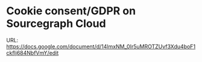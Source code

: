 # Cookie consent/GDPR on Sourcegraph Cloud

URL: https://docs.google.com/document/d/14lmxNM_0Ir5uMROTZUvf3Xdu4boF1ckflj684NbfVmY/edit
